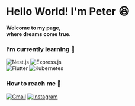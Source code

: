 # Hello World! I'm Peter 😆
    
**Welcome to my page,         
where dreams come true.**
 
 

### I’m currently learning 💩
![Nest.js](https://img.shields.io/badge/nestjs-E0234E?style=for-the-badge&logo=nestjs&logoColor=white)
![Express.js](https://img.shields.io/badge/express.js-%23404d59.svg?style=for-the-badge&logo=express&logoColor=%2361DAFB)
<br>
![Flutter](https://img.shields.io/badge/Flutter-%2302569B.svg?style=for-the-badge&logo=Flutter&logoColor=white)
![Kubernetes](https://img.shields.io/badge/kubernetes-%23326ce5.svg?style=for-the-badge&logo=kubernetes&logoColor=white)
<!--
![Swift](https://img.shields.io/badge/swift-F54A2A?style=for-the-badge&logo=swift&logoColor=white)
-->
<!--![Spring](https://img.shields.io/badge/spring-%236DB33F.svg?style=for-the-badge&logo=spring&logoColor=white)-->
<!--![Docker](https://img.shields.io/badge/docker-%230db7ed.svg?style=for-the-badge&logo=docker&logoColor=white)-->
<!--![Postgres](https://img.shields.io/badge/postgres-%23316192.svg?style=for-the-badge&logo=postgresql&logoColor=white)-->
<!--<img src="https://img.shields.io/badge/javascript-F7DF1E?style=for-the-badge&logo=javascript&logoColor=black">-->
<!--
### Capable of 💪

![C](https://img.shields.io/badge/c-%2300599C.svg?style=for-the-badge&logo=c&logoColor=white)
![Python](https://img.shields.io/badge/python-3670A0?style=for-the-badge&logo=python&logoColor=ffdd54)
![R](https://img.shields.io/badge/r-%23276DC3.svg?style=for-the-badge&logo=r&logoColor=white)
![MySQL](https://img.shields.io/badge/mysql-%2300f.svg?style=for-the-badge&logo=mysql&logoColor=white)

![Java](https://img.shields.io/badge/java-%23ED8B00.svg?style=for-the-badge&logo=openjdk&logoColor=white)
![Ubuntu](https://img.shields.io/badge/Ubuntu-E95420?style=for-the-badge&logo=ubuntu&logoColor=white)
<img src="https://img.shields.io/badge/git-F05032?style=for-the-badge&logo=git&logoColor=white">


 ![Spring](https://img.shields.io/badge/spring-%236DB33F.svg?style=for-the-badge&logo=spring&logoColor=white)
 ![Anaconda](https://img.shields.io/badge/Anaconda-%2344A833.svg?style=for-the-badge&logo=anaconda&logoColor=white)


![GitHub](https://img.shields.io/badge/github-%23121011.svg?style=for-the-badge&logo=github&logoColor=white)
![Unity](https://img.shields.io/badge/unity-%23000000.svg?style=for-the-badge&logo=unity&logoColor=white) -->


### How to reach me 🙋
[![Gmail](https://img.shields.io/badge/Gmail-D14836?style=for-the-badge&logo=gmail&logoColor=white)](mailto:peteryu24@naver.com)
[![Instagram](https://img.shields.io/badge/Instagram-%23E4405F.svg?style=for-the-badge&logo=Instagram&logoColor=white)](https://www.instagram.com/pace.non.trovo/)
<br>
<!--![](./profile-3d-contrib/profile-green-animate.svg)-->

  







